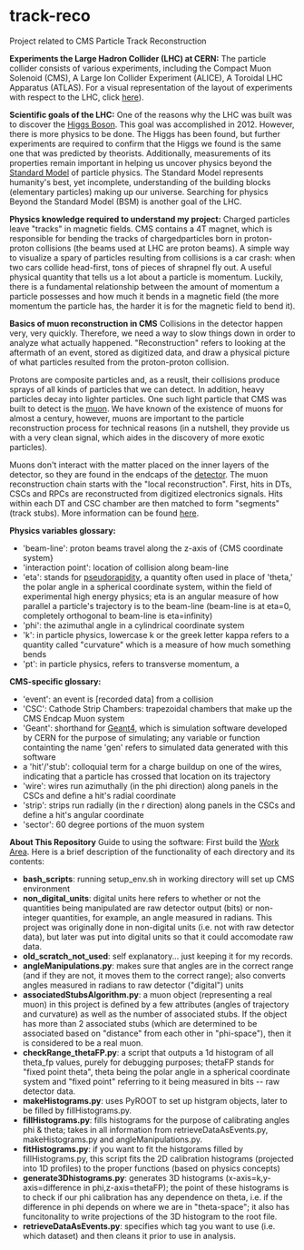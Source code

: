 # track-reco
Project related to CMS Particle Track Reconstruction

**Experiments the Large Hadron Collider (LHC) at CERN:**
The particle collider consists of various experiments, including the Compact Muon Solenoid (CMS), A Large Ion Collider Experiment (ALICE), A Toroidal LHC Apparatus (ATLAS). For a visual representation of the layout of experiments with respect to the LHC, click [here](http://cds.cern.ch/images/OPEN-PHO-ACCEL-2013-056-1)).

**Scientific goals of the LHC:**
One of the reasons why the LHC was built was to discover the [Higgs Boson](https://en.wikipedia.org/wiki/Higgs_boson). This goal was accomplished in 2012. However, there is more physics to be done. The Higgs has been found, but further experiments are required to confirm that the Higgs we found is the same one that was predicted by theorists. Additionally, measurements of its properties remain important in helping us uncover physics beyond the [Standard Model](https://home.cern/science/physics/standard-model) of particle physics. The Standard Model represents humanity's best, yet incomplete, understanding of the building blocks (elementary particles) making up our universe. Searching for physics Beyond the Standard Model (BSM) is another goal of the LHC.

**Physics knowledge required to understand my project:**
Charged particles leave "tracks" in magnetic fields. CMS contains a 4T magnet, which is responsible for bending the tracks of chargedparticles born in proton-proton collisions (the beams used at LHC are proton beams). A simple way to visualize a spary of particles resulting from collisions is a car crash: when two cars collide head-first, tons of pieces of shrapnel fly out. A useful physical quantity that tells us a lot about a particle is momentum. Luckily, there is a fundamental relationship between the amount of momentum a particle possesses and how much it bends in a magnetic field (the more momentum the particle has, the harder it is for the magnetic field to bend it). 

**Basics of muon reconstruction in CMS**
Collisions in the detector happen very, very quickly. Therefore, we need a way to slow things down in order to analyze what actually happened. "Reconstruction" refers to looking at the aftermath of an event, stored as digitized data, and draw a physical picture of what particles resulted from the proton-proton collision.

Protons are composite particles and, as a reuslt, their collisions produce sprays of all kinds of particles that we can detect. In addition, heavy particles decay into lighter particles. One such light particle that CMS was built to detect is the [muon](https://en.wikipedia.org/wiki/Muon). We have known of the existence of muons for almost a century, however, muons are important to the particle reconstruction process for technical reasons (in a nutshell, they provide us with a very clean signal, which aides in the discovery of more exotic particles). 

Muons don't interact with the matter placed on the inner layers of the detector, so they are found in the endcaps of the [detector](http://cms.web.cern.ch/news/muon-detectors).
The muon reconstruction chain starts with the "local reconstruction". First, hits in DTs, CSCs and RPCs are reconstructed from digitized electronics signals. Hits within each DT and CSC chamber are then matched to form "segments" (track stubs). More information can be found [here](https://twiki.cern.ch/twiki/bin/view/CMSPublic/WorkBookMuonAnalysis).

**Physics variables glossary:**
- 'beam-line': proton beams travel along the z-axis of {CMS coordinate system}
- 'interaction point': location of collision along beam-line
- 'eta': stands for [pseudorapidity](https://en.wikipedia.org/wiki/Pseudorapidity), a quantity often used in place of 'theta,' the polar angle in a spherical coordinate system, within the field of experimental high energy physics; eta is an angular measure of how parallel a particle's trajectory is to the beam-line (beam-line is at eta=0, completely orthogonal to beam-line is eta=infinity)
- 'phi': the azimuthal angle in a cylindrical coordinate system
- 'k': in particle physics, lowercase k or the greek letter kappa refers to a quantity called "curvature" which is a measure of how much something bends
- 'pt': in particle physics, refers to transverse momentum, a 

**CMS-specific glossary:**
- 'event': an event is [recorded data] from a collision
- 'CSC': Cathode Strip Chambers: trapezoidal chambers that make up the CMS Endcap Muon system
- 'Geant': shorthand for [Geant4](http://geant4.web.cern.ch/), which is simulation software developed by CERN for the purpose of simulating; any variable or function containting the name 'gen' refers to simulated data generated with this software
- a 'hit'/'stub': colloquial term for a charge buildup on one of the wires, indicating that a particle has crossed that location on its trajectory
- 'wire': wires run azimuthally (in the phi direction) along panels in the CSCs and define a hit's radial coordinate
- 'strip': strips run radially (in the r direction) along panels in the CSCs and define a hit's angular coordinate
- 'sector': 60 degree portions of the muon system 

**About This Repository**
Guide to using the software:
First build the [Work Area](https://twiki.cern.ch/twiki/bin/view/CMSPublic/WorkBookSetComputerNode#Create_a_work_area_and_build_the).
Here is a brief description of the functionality of each directory and its contents:
- **bash_scripts**: running setup_env.sh in working directory will set up CMS environment
- **non_digital_units**: digital units here refers to whether or not the quantities being manipulated are raw detector output (bits) or non-integer quantities, for example, an angle measured in radians. This project was originally done in non-digital units (i.e. not with raw detector data), but later was put into digital units so that it could accomodate raw data.
- **old_scratch_not_used**: self explanatory... just keeping it for my records.
- **angleManipulations.py**: makes sure that angles are in the correct range (and if they are not, it moves them to the correct range); also converts angles measured in radians to raw detector ("digital") units
- **associatedStubsAlgorithm.py**: a muon object (representing a real muon) in this project is defined by a few attributes (angles of trajectory and curvature) as well as the number of associated stubs. If the object has more than 2 associated stubs (which are determined to be associated based on "distance" from each other in "phi-space"), then it is considered to be a real muon.
- **checkRange_thetaFP.py**: a script that outputs a 1d histogram of all theta_fp values, purely for debugging purposes; thetaFP stands for "fixed point theta", theta being the polar angle in a spherical coordinate system and "fixed point" referring to it being measured in bits -- raw detector data.
- **makeHistograms.py**: uses PyROOT to set up histgram objects, later to be filled by fillHistograms.py.
- **fillHistograms.py**: fills histograms for the purpose of calibrating angles phi & theta; takes in all information from retrieveDataAsEvents.py, makeHistograms.py and angleManipulations.py. 
- **fitHistograms.py**: if you want to fit the histgorams filled by fillHistograms.py, this script fits the 2D calibration histograms (projected into 1D profiles) to the proper functions (based on physics concepts)
- **generate3Dhistograms.py**: generates 3D histograms (x-axis=k,y-axis=difference in phi,z-axis=thetaFP); the point of these histograms is to check if our phi calibration has any dependence on theta, i.e. if the difference in phi depends on where we are in "theta-space"; it also has funcitonality to write projections of the 3D histogram to the root file.
- **retrieveDataAsEvents.py**: specifies which tag you want to use (i.e. which dataset) and then cleans it prior to use in analysis.
<!---Calibration, Propagation, Algorithm, Efficiency // Digital & Not Digital-->
